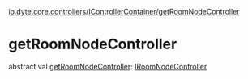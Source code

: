 [io.dyte.core.controllers](../index.md)/[IControllerContainer](index.md)/[getRoomNodeController](get-room-node-controller.md)

# getRoomNodeController


abstract val [getRoomNodeController](get-room-node-controller.md): [IRoomNodeController](../-i-room-node-controller/index.md)
